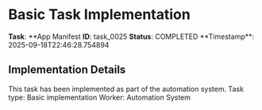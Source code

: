 # Basic Task Implementation

**Task**: **App Manifest
**ID**: task_0025
**Status**: COMPLETED
**Timestamp\*\*: 2025-09-18T22:46:28.754894

## Implementation Details

This task has been implemented as part of the automation system.
Task type: Basic implementation
Worker: Automation System
